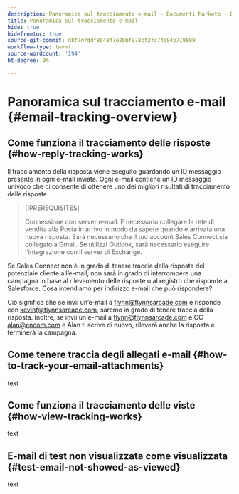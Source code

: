 ```yaml
---
description: Panoramica sul tracciamento e-mail - Documenti Marketo - Documentazione del prodotto
title: Panoramica sul tracciamento e-mail
hide: true
hidefromtoc: true
source-git-commit: d8f7d7ddf804847e20bf978bf2fc74694b719009
workflow-type: tm+mt
source-wordcount: '194'
ht-degree: 0%

---
```


# Panoramica sul tracciamento e-mail {#email-tracking-overview}

## Come funziona il tracciamento delle risposte {#how-reply-tracking-works}

Il tracciamento della risposta viene eseguito guardando un ID messaggio presente in ogni e-mail inviata. Ogni e-mail contiene un ID messaggio univoco che ci consente di ottenere uno dei migliori risultati di tracciamento delle risposte.

>[!PREREQUISITES]
>
>Connessione con server e-mail: È necessario collegare la rete di vendita alla Posta in arrivo in modo da sapere quando è arrivata una nuova risposta. Sarà necessario che il tuo account Sales Connect sia collegato a Gmail. Se utilizzi Outlook, sarà necessario eseguire l’integrazione con il server di Exchange.

Se Sales Connect non è in grado di tenere traccia della risposta del potenziale cliente all’e-mail, non sarà in grado di interrompere una campagna in base al rilevamento delle risposte o al registro che risponde a Salesforce. Cosa intendiamo per indirizzo e-mail che può rispondere?

Ciò significa che se invii un’e-mail a flynn@flynnsarcade.com e risponde con kevinf@flynnsarcade.com, saremo in grado di tenere traccia della risposta. Inoltre, se invii un&#39;e-mail a flynn@flynnsarcade.com e CC alan@encom.com e Alan ti scrive di nuovo, rileverà anche la risposta e terminerà la campagna.

## Come tenere traccia degli allegati e-mail {#how-to-track-your-email-attachments}

text

## Come funziona il tracciamento delle viste {#how-view-tracking-works}

text

## E-mail di test non visualizzata come visualizzata {#test-email-not-showed-as-viewed}

text
